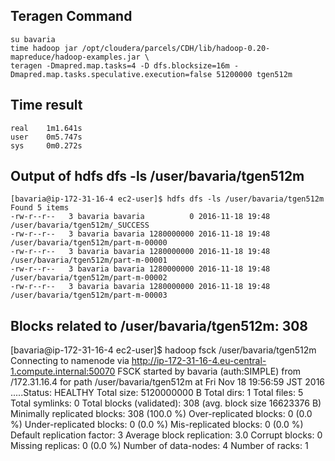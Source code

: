## Teragen Command
    su bavaria
    time hadoop jar /opt/cloudera/parcels/CDH/lib/hadoop-0.20-mapreduce/hadoop-examples.jar \
    teragen -Dmapred.map.tasks=4 -D dfs.blocksize=16m -Dmapred.map.tasks.speculative.execution=false 51200000 tgen512m
    
## Time result
    real    1m1.641s
    user    0m5.747s
    sys     0m0.272s

## Output of hdfs dfs -ls /user/bavaria/tgen512m
    [bavaria@ip-172-31-16-4 ec2-user]$ hdfs dfs -ls /user/bavaria/tgen512m
    Found 5 items
    -rw-r--r--   3 bavaria bavaria          0 2016-11-18 19:48 /user/bavaria/tgen512m/_SUCCESS
    -rw-r--r--   3 bavaria bavaria 1280000000 2016-11-18 19:48 /user/bavaria/tgen512m/part-m-00000
    -rw-r--r--   3 bavaria bavaria 1280000000 2016-11-18 19:48 /user/bavaria/tgen512m/part-m-00001
    -rw-r--r--   3 bavaria bavaria 1280000000 2016-11-18 19:48 /user/bavaria/tgen512m/part-m-00002
    -rw-r--r--   3 bavaria bavaria 1280000000 2016-11-18 19:48 /user/bavaria/tgen512m/part-m-00003
    

## Blocks related to /user/bavaria/tgen512m: 308

[bavaria@ip-172-31-16-4 ec2-user]$ hadoop fsck  /user/bavaria/tgen512m
Connecting to namenode via http://ip-172-31-16-4.eu-central-1.compute.internal:50070
FSCK started by bavaria (auth:SIMPLE) from /172.31.16.4 for path /user/bavaria/tgen512m at Fri Nov 18 19:56:59 JST 2016
.....Status: HEALTHY
 Total size:    5120000000 B
 Total dirs:    1
 Total files:   5
 Total symlinks:                0
 Total blocks (validated):      308 (avg. block size 16623376 B)
 Minimally replicated blocks:   308 (100.0 %)
 Over-replicated blocks:        0 (0.0 %)
 Under-replicated blocks:       0 (0.0 %)
 Mis-replicated blocks:         0 (0.0 %)
 Default replication factor:    3
 Average block replication:     3.0
 Corrupt blocks:                0
 Missing replicas:              0 (0.0 %)
 Number of data-nodes:          4
 Number of racks:               1
